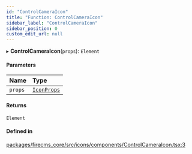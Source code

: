 ```yaml
---
id: "ControlCameraIcon"
title: "Function: ControlCameraIcon"
sidebar_label: "ControlCameraIcon"
sidebar_position: 0
custom_edit_url: null
---
```


▸ **ControlCameraIcon**(`props`): `Element`

#### Parameters

| Name | Type |
| :------ | :------ |
| `props` | [`IconProps`](../types/IconProps.md) |

#### Returns

`Element`

#### Defined in

[packages/firecms_core/src/icons/components/ControlCameraIcon.tsx:3](https://github.com/FireCMSco/firecms/blob/d45f3739/packages/firecms_core/src/icons/components/ControlCameraIcon.tsx#L3)
